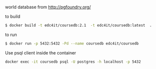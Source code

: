 world database from http://pgfoundry.org/

to build

```bash
$ docker build -t edc4it/coursedb:2.1  -t edc4it/coursedb:latest  .
```

to run

```bash
$ docker run -p 5432:5432 -Pd --name coursedb edc4it/coursedb

```

Use psql client inside the container

```bash
docker exec -it coursedb psql -U postgres -h localhost -p 5432
```
